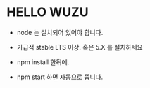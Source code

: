 # HELLO WUZU

- node 는 설치되어 있어야 합니다.
- 가급적 stable LTS 이상. 혹은 5.X 를 설치하세요

- npm install 한뒤에.
- npm start 하면 자동으로 뜹니다.

